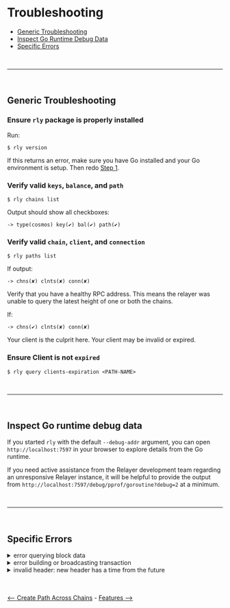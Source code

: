 # Troubleshooting

- [Generic Troubleshooting](#generic-troubleshoot)
- [Inspect Go Runtime Debug Data](#inspect-go-runtime-debug-data)
- [Specific Errors](#specific-errors)

<br>

---

<br>

## Generic Troubleshooting

### **Ensure `rly` package is properly installed**

   Run: 
   ```shell
   $ rly version
   ```

   If this returns an error, make sure you have Go installed and your Go environment is setup. Then redo [Step 1](#basic-usage---relaying-packets-across-chains).


### **Verify valid `keys`, `balance`, and `path`**

```shell
$ rly chains list
```

Output should show all checkboxes:
```shell
-> type(cosmos) key(✔) bal(✔) path(✔)
```

### **Verify valid `chain`, `client`, and `connection`**

```shell
$ rly paths list
```

If output:
```shell
-> chns(✘) clnts(✘) conn(✘)
```
Verify that you have a healthy RPC address. This means the relayer was unable to query the latest height of one or both the chains.

If:
```shell
-> chns(✔) clnts(✘) conn(✘)
```
Your client is the culprit here. Your client may be invalid or expired.

### **Ensure Client is not `expired`**

```shell
$ rly query clients-expiration <PATH-NAME>
```

<br>

---

<br>

## Inspect Go runtime debug data

If you started `rly` with the default `--debug-addr` argument,
you can open `http://localhost:7597` in your browser to explore details from the Go runtime.

If you need active assistance from the Relayer development team regarding an unresponsive Relayer instance,
it will be helpful to provide the output from `http://localhost:7597/debug/pprof/goroutine?debug=2` at a minimum.

<br>

---

<br>

## Specific Errors

<details>
<summary>error querying block data</summary>

<br>
The relayer looks back in time at historical transactions and needs to have an index of them.

Specifically check `~/.<node_data_dir>/config/config.toml` has the following fields set:
```toml
indexer = "kv"
index_all_tags = true
```

</details>


<details>
<summary>error building or broadcasting transaction</summary>

<br>
When preparing a transaction for relaying, the amount of gas that the transaction will consume is unknown.  To compute how much gas the transaction will need, the transaction is prepared with 0 gas and delivered as a `/cosmos.tx.v1beta1.Service/Simulate` query to the RPC endpoint.  Recently chains have been creating AnteHandlers in which 0 gas triggers an error case:

```
lvl=info msg=building or broadcasting transaction" provider_type=cosmos chain_id=evmos_9001-2 attempt=1 max_attempts=5 error="rpc error: code = InvalidArgument desc = provided fee < minimum global fee (0aevmos < ). Please increase the gas price.: insufficient fee: invalid request"
```

A workaround is available in which the `min-gas-amount` may be set in the chain's configuration to enable simulation with a non-zero amount of gas.

```
    evmos:
        type: cosmos
        value:
            key: relayer
            chain-id: evmos_9001-2
            rpc-addr: http://127.0.0.1:26657
            account-prefix: evmos
            keyring-backend: test
            gas-adjustment: 1.2
            gas-prices: 20000000000aevmos
            min-gas-amount: 1
            debug: false
            timeout: 20s
            output-format: json
            sign-mode: direct
```

</details>


<details>
<summary>invalid header: new header has a time from the future</summary>

<br>
This is most likely an rpc issue. 
The latest block time on the source and destination chain have likely drifted apart.

You can confirm by this by checking the latest block time on each chain:

```shell
grpcurl -plaintext <GRP-URL:PORT> cosmos.base.tendermint.v1beta1.Service.GetLatestBlock | grep '"time":'
```

The solution here is to either use a different RPC endpoint OR if you are in control of the RPC, try restarting the node.

</details>

<br>
<br>

[<-- Create Path Across Chains](create-path-across-chain.md) - [Features -->](./features.md)